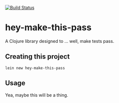 [![Build Status](https://travis-ci.org/rhussmann/hey-make-this-pass.svg?branch=master)](https://travis-ci.org/rhussmann/hey-make-this-pass)

# hey-make-this-pass

A Clojure library designed to ... well, make tests pass.

## Creating this project
`lein new hey-make-this-pass`

## Usage

Yea, maybe this will be a thing.
